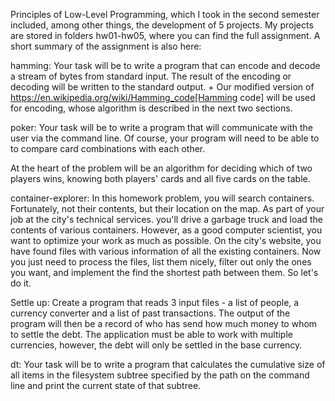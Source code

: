 Principles of Low-Level Programming, which I took in the second semester included, among other things, the development of 5 projects.
My projects are stored in folders hw01-hw05, where you can find the full assignment. 
A short summary of the assignment is also here:


hamming:
Your task will be to write a program that can encode and decode a stream of bytes from
standard input. The result of the encoding or decoding will be written to the standard output. +
Our modified version of https://en.wikipedia.org/wiki/Hamming_code[Hamming code] will be used for encoding,
whose algorithm is described in the next two sections.


poker:
Your task will be to write a program that will communicate with the user
via the command line. Of course, your program will need to be able to
to compare card combinations with each other.

At the heart of the problem will be an algorithm for deciding which of two players
wins, knowing both players' cards and all five cards on the table.

container-explorer:
In this homework problem, you will search containers. Fortunately, not their contents, 
but their location on the map. As part of your job at the city's technical services. 
you'll drive a garbage truck and load the contents of various containers. 
However, as a good computer scientist, you want to optimize your work as much as possible. 
On the city's website, you have found files with various information 
of all the existing containers. Now you just need to process the files, 
list them nicely, filter out only the ones you want, and implement the find 
the shortest path between them. So let's do it.

Settle up:
Create a program that reads 3 input files - a list of people, a currency converter
and a list of past transactions. The output of the program will then be a record of who has
send how much money to whom to settle the debt. The application must be able to
work with multiple currencies, however, the debt will only be settled in the base currency.

dt:
Your task will be to write a program that calculates the cumulative size of all items in the filesystem subtree specified by the path on the command line and 
print the current state of that subtree.
